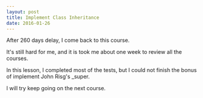 ```yaml
---
layout: post
title: Implement Class Inheritance
date: 2016-01-26
---
```


After 260 days delay, I come back to this course.

It's still hard for me, and it is took me about one week to review all the courses.

In this lesson, I completed most of the tests, but I could not finish the bonus of implement John Risg's _super.

I will try keep going on the next course.